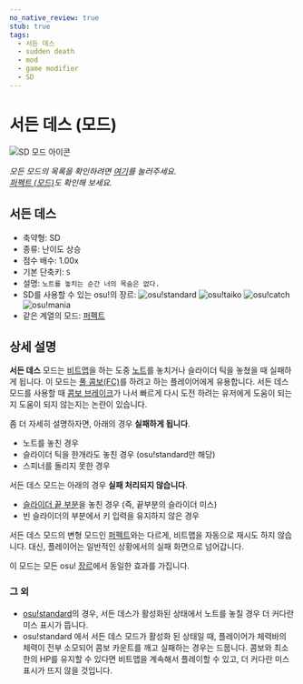 ```yaml
---
no_native_review: true
stub: true
tags:
  - 서든 데스
  - sudden death
  - mod
  - game modifier
  - SD
---
```


# 서든 데스 (모드)

![SD 모드 아이콘](/wiki/shared/mods/SD.png "서든 데스(SD) 아이콘")

*모든 모드의 목록을 확인하려면 [여기](/wiki/Game_modifier)를 눌러주세요.*\
*[퍼펙트 (모드)](/wiki/Game_modifier/Perfect)도 확인해 보세요.*

## 서든 데스

- 축약형: SD
- 종류: 난이도 상승
- 점수 배수: 1.00x
- 기본 단축키: `S`
- 설명: `노트를 놓치는 순간 너의 목숨은 없다.`
- SD를 사용할 수 있는 osu!의 장르: ![][o!s] ![][o!t] ![][o!c] ![][o!m]
- 같은 계열의 모드: [퍼펙트](/wiki/Game_modifier/Perfect)

## 상세 설명

**서든 데스** 모드는 [비트맵](/wiki/Beatmap)을 하는 도중 [노트](/wiki/Hit_Objects)를 놓치거나 슬라이더 틱을 놓쳤을 때 실패하게 됩니다. 이 모드는 [풀 콤보(FC)](/wiki/Glossary#fc)를 하려고 하는 플레이어에게 유용합니다. 서든 데스 모드를 사용할 때 [콤보 브레이크](/wiki/Glossary#combobreak)가 나서 빠르게 다시 도전 하려는 유저에게 도움이 되는지 도움이 되지 않는지는 논란이 있습니다.

좀 더 자세히 설명하자면, 아래의 경우 **실패하게 됩니다**.

- 노트를 놓친 경우
- 슬라이더 틱을 한개라도 놓친 경우 (osu!standard만 해당)
- 스피너를 돌리지 못한 경우

서든 데스 모드는 아래의 경우 **실패 처리되지 않습니다**.

- [슬라이더 끝 부분](/wiki/Hit_object/Slidertail)을 놓친 경우 (즉, 끝부분의 슬라이더 미스)
- 빈 슬라이더의 부분에서 키 입력을 유지하지 않은 경우

서든 데스 모드의 변형 모드인 [퍼펙트](/wiki/Game_modifier/Perfect)와는 다르게, 비트맵을 자동으로 재시도 하지 않습니다. 대신, 플레이어는 일반적인 상황에서의 실패 화면으로 넘어갑니다.

이 모드는 모든 osu! [장르](/wiki/Game_mode)에서 동일한 효과를 가집니다.

### 그 외

- [osu!standard](/wiki/Game_mode/osu!)의 경우, 서든 데스가 활성화된 상태에서 노트를 놓칠 경우 더 커다란 미스 표시가 뜹니다.
- osu!standard 에서 서든 데스 모드가 활성화 된 상태일 때, 플레이어가 체력바의 체력이 전부 소모되어 콤보 카운트를 깨고 실패하는 경우는 드뭅니다. 콤보와 최소한의 HP를 유지할 수 있다면 비트맵을 계속해서 플레이할 수 있고, 더 커다란 미스 표시가 뜨지 않을 것입니다.

[o!s]: /wiki/shared/mode/osu.png "osu!standard"
[o!t]: /wiki/shared/mode/taiko.png "osu!taiko"
[o!c]: /wiki/shared/mode/catch.png "osu!catch"
[o!m]: /wiki/shared/mode/mania.png "osu!mania"
